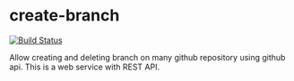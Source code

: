 create-branch 
=============

[![Build Status](https://travis-ci.org/barakb/create-branch.svg?branch=master)](https://travis-ci.org/barakb/create-branch)

Allow creating and deleting branch on many github repository using github api.
This is a web service with REST API.

